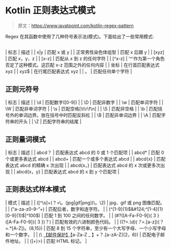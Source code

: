 # Kotlin 正则表达式模式

> 原文：<https://www.javatpoint.com/kotlin-regex-pattern>

Regex 在其函数中使用了几种符号表示法(模式)。下面给出了一些常用模式:

## 

| 标志 | 描述 |
| x&#124;y | 匹配 x 或 y |
| 正常男性染色体组型 | 匹配 x 后跟 y |
| [xyz] | 匹配 x，y，z |
| [x-z] | 匹配从 x 到 z 的任何字符 |
| [^x-z] | '^'作为第一个角色否定了这种模式。这匹配 x-z 范围之外的任何内容 |
| 坐标 | 在行首匹配表达式 xyz |
| xyz$ | 在行尾匹配表达式 xyz |
| 。 | 匹配任何单个字符 |

## 正则元符号

| 标志 | 描述 |
| \d | 匹配数字([0-9]) |
| \D | 匹配非数字 |
| \w | 匹配单词字符 |
| \W | 匹配非单词字符 |
| \s | 匹配空格[\t\r\f\n] |
| \S | 匹配非空格 |
| \b | 匹配括号外的单词边界。放在括号中时匹配反斜杠 |
| \B | 匹配非单词边界 |
| \A | 匹配字符串的开头 |
| \Z | 匹配字符串的结尾 |

## 正则量词模式

| 标志 | 描述 |
| abcd？ | 匹配表达式 abcd 的 0 或 1 个匹配项 |
| abcd* | 匹配 0 个或更多表达式 abcd |
| abcd+ | 匹配一个或多个表达式 abcd |
| abcd{x} | 匹配表达式 abcd 的精确 x 次出现 |
| abcd{x，} | 匹配表达式 abcd 的 x 次或更多次出现 |
| abcd{x，y} | 匹配表达式 abcd 的 x 到 y 个匹配项 |

## 正则表达式样本模式

| 模式 | 描述 |
| ([^\s]+(？=\。(jpg&#124;gif&#124;png))\。\2) | jpg、gif 或 png 图像匹配。 |
| (“a-za-z0-9-”+) | 匹配后者，数字和连字符。 |
| (^[1-9]{1}$&#124;^[1-4]{1}[0-9]{1}$&#124;^100$) | 匹配 1 到 100 之间的任何数字。 |
| (#?([A-Fa-F0-9]){ 3 }([A-Fa-F0-9]){ 3 })？) | 匹配有效的六进制颜色代码。 |
| ((?=.*\d)(？=.*[a-z])(？=.*[A-Z])。{8,15}) | 匹配 8 到 15 个字符串，至少有一个大写字母、一个小写字母和一个数字。 |
| (\ [【邮件保护】](/cdn-cgi/l/email-protection)【a-Za-Z _ 】+？\.[a-zA-Z]{2，6}) | 匹配电子邮件地址。 |
| (\]+)\>) | 匹配 HTML 标记。 |